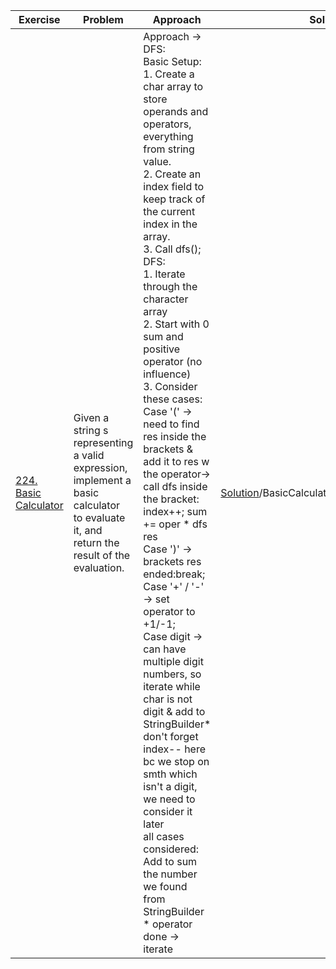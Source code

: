 | Exercise  | Problem | Approach | Solution | Day |
| ------------- | ------------- | ------------- | ------------- | ------------- |
| [224. Basic Calculator](https://leetcode.com/problems/basic-calculator/description/) | Given a string s representing a valid expression, implement a basic calculator <br/> to evaluate it, and return the result of the evaluation. | Approach -> DFS: <br/>Basic Setup: <br/>1. Create a char array to store operands and operators, everything from string value. <br/>2. Create an index field to keep track of the current index in the array. <br/>3. Call dfs(); <br/>DFS: <br/>1. Iterate through the character array <br/>2. Start with 0 sum and positive operator (no influence) <br/>3. Consider these cases:<br/>Case '(' -> need to find res inside the brackets & add it to res w the operator-> call dfs inside the bracket: index++; sum += oper * dfs res<br/>Case ')' -> brackets res ended:break; <br/>Case '+' / '-' -> set operator to +1/-1;<br/>Case digit -> can have multiple digit numbers, so iterate while char is not digit & add to StringBuilder* don't forget index-- here bc we stop on smth which isn't a digit, we need to consider it later <br/>all cases considered:<br/>Add to sum the number we found from StringBuilder * operator <br/>done -> iterate | [Solution](https://github.com/ayazhankadessova/LeetCode_Practice/blob/main/Random%20:)/BasicCalculator/BasicCalculator.java) | Feb, 23 |
